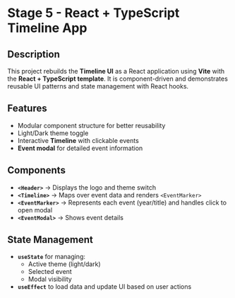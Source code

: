# Stage 5 - React + TypeScript Timeline App  

## Description  
This project rebuilds the **Timeline UI** as a React application using **Vite** with the **React + TypeScript template**. It is component-driven and demonstrates reusable UI patterns and state management with React hooks.  

## Features   
- Modular component structure for better reusability  
- Light/Dark theme toggle  
- Interactive **Timeline** with clickable events  
- **Event modal** for detailed event information    

## Components  
- **`<Header>`** → Displays the logo and theme switch  
- **`<Timeline>`** → Maps over event data and renders `<EventMarker>`  
- **`<EventMarker>`** → Represents each event (year/title) and handles click to open modal 
- **`<EventModal>`** → Shows event details  
 

## State Management  
- **`useState`** for managing:  
  - Active theme (light/dark)  
  - Selected event  
  - Modal visibility  
- **`useEffect`** to load data and update UI based on user actions  


